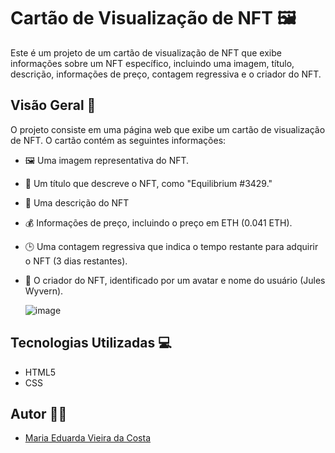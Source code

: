 # Cartão de Visualização de NFT 🖼️

Este é um projeto de um cartão de visualização de NFT que exibe informações sobre um NFT específico, incluindo uma imagem, título, descrição, informações de preço, contagem regressiva e o criador do NFT.

## Visão Geral 📜

O projeto consiste em uma página web que exibe um cartão de visualização de NFT. O cartão contém as seguintes informações:

- 🖼️ Uma imagem representativa do NFT.
- 📝 Um título que descreve o NFT, como "Equilibrium #3429."
- 📃 Uma descrição do NFT
- 💰 Informações de preço, incluindo o preço em ETH (0.041 ETH).
- 🕒 Uma contagem regressiva que indica o tempo restante para adquirir o NFT (3 dias restantes).
- 👤 O criador do NFT, identificado por um avatar e nome do usuário (Jules Wyvern).

  ![image](https://github.com/vmC0sta/NFT-preview-card/assets/116650361/7a4a2932-f115-4d4c-97a7-651a22eb5f94)

## Tecnologias Utilizadas 💻

- HTML5
- CSS

## Autor 👩‍💻

- [Maria Eduarda Vieira da Costa](https://github.com/vmC0sta)
